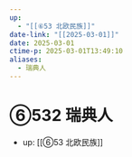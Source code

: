 ```yaml
---
up:
  - "[[⑥53 北欧民族]]"
date-link: "[[2025-03-01]]"
date: 2025-03-01
ctime-p: 2025-03-01T13:49:10
aliases:
  - 瑞典人
---
```


# ⑥532 瑞典人

- up: [[⑥53 北欧民族]]
